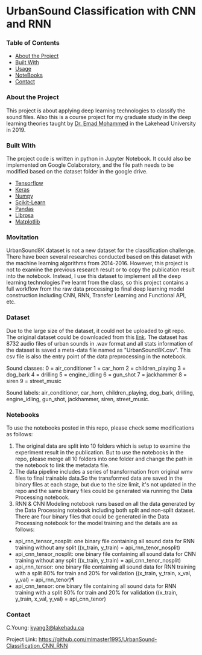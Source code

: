 # UrbanSound Classification with CNN and RNN
### Table of Contents
* [About the Project](#about-the-project)
* [Built With](#built-with)
* [Usage](#usage)
* [NoteBooks](#notebooks)
* [Contact](#contact)

### About the Project
This project is about applying deep learning technologies to classify the sound files. Also this is a course project for 
my graduate study in the deep learning theories taught by [Dr. Emad Mohammed](https://scholar.google.com/citations?user=hJPaK90AAAAJ&hl=en) in the Lakehead 
University in 2019.

### Built With
The project code is written in python in Jupyter Notebook. It could also be implemented on Google Colaboratory, and the file path needs to be modified based 
on the dataset folder in the google drive.   
* [Tensorflow](https://www.tensorflow.org/)
* [Keras](https://keras.io/guides/)
* [Numpy](https://numpy.org/)
* [Scikit-Learn](https://scikit-learn.org/stable/)
* [Pandas](https://pandas.pydata.org/)
* [Librosa](https://librosa.org/)
* [Matplotlib](https://matplotlib.org/)

### Movitation
UrbanSound8K dataset is not a new dataset for the classification challenge. There have been several researches conducted based on this dataset with the 
machine learning algorithms from 2014-2016. However, this project is not to examine the previous research result or to copy the publication result into the 
notebook. Instead, I use this dataset to implement all the deep learning technologies I've learnt from the class, so this project contains a full workflow 
from the raw data processing to final deep learning model construction including CNN, RNN, Transfer Learning and Functional API, etc. 

### Dataset
Due to the large size of the dataset, it could not be uploaded to git repo. The original dataset could be downloaded from this [link](https://urbansounddataset.weebly.com/urbansound8k.html). The dataset has 8732 audio files of urban sounds in .wav format and 
all stats information of the dataset is saved a meta-data file named as "UrbanSound8K.csv". This csv file is also the entry point of the data preprocessing 
in the notebook. 

Sound classes:
0 = air_conditioner
1 = car_horn
2 = children_playing
3 = dog_bark
4 = drilling
5 = engine_idling
6 = gun_shot
7 = jackhammer
8 = siren
9 = street_music

Sound labels: air_conditioner, car_horn, children_playing, dog_bark, drilling, engine_idling, gun_shot, jackhammer, siren, street_music.

### Notebooks
To use the notebooks posted in this repo, please check some modifications as follows: 
1. The original data are split into 10 folders which is setup to examine the experiment result in the publication. But to use the notebooks in the repo, 
please merge all 10 folders into one folder and change the path in the notebook to link the metadata file.
2. The data pipeline includes a series of transformation from original wmv files to final trainable data.So the transformed data are saved in the binary
files at each stage, but due to the size limit, it's not updated in the repo and the same binary files could be generated via running the Data Processing 
notebook.
3. RNN & CNN Modeling notebook runs based on all the data generated by the Data Processing notebook including both split and non-split dataset. There are 
four binary files that could be generated in the Data Processing notebook for the model training and the details are as follows: 
- api_rnn_tensor_nosplit: one binary file containing all sound data for RNN training without any split ((x_train, y_train) = api_rnn_tenor_nosplit)
- api_cnn_tensor_nosplit: one binary file containing all sound data for CNN training without any split ((x_train, y_train) = api_cnn_tenor_nosplit)
- api_rnn_tensor: one binary file containing all sound data for RNN training with a split 80% for train and 20% for validation 
((x_train, y_train, x_val, y_val) = api_rnn_tenor)¶
- api_cnn_tensor: one binary file containing all sound data for RNN training with a split 80% for train and 20% for validation 
((x_train, y_train, x_val, y_val) = api_cnn_tenor) 

### Contact
C.Young: kyang3@lakehadu.ca

Project Link: https://github.com/mlmaster1995/UrbanSound-Classification_CNN_RNN


 
